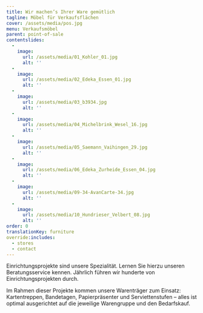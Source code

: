 ```yaml
---
title: Wir machen’s Ihrer Ware gemütlich
tagline: Möbel für Verkaufsflächen
cover: /assets/media/pos.jpg
menu: Verkaufsmöbel
parent: point-of-sale
contentslides:
  -
    image:
      url: /assets/media/01_Kohler_01.jpg
      alt: ''
  -
    image:
      url: /assets/media/02_Edeka_Essen_01.jpg
      alt: ''
  -
    image:
      url: /assets/media/03_b3934.jpg
      alt: ''
  -
    image:
      url: /assets/media/04_Michelbrink_Wesel_16.jpg
      alt: ''
  -
    image:
      url: /assets/media/05_Saemann_Vaihingen_29.jpg
      alt: ''
  -
    image:
      url: /assets/media/06_Edeka_Zurheide_Essen_04.jpg
      alt: ''
  -
    image:
      url: /assets/media/09-34-AvanCarte-34.jpg
      alt: ''
  -
    image:
      url: /assets/media/10_Hundrieser_Velbert_08.jpg
      alt: ''
order: 0
translationKey: furniture
override:includes:
  - stores
  - contact
---
```

Einrichtungsprojekte sind unsere Spezialität. Lernen Sie hierzu unseren Beratungsservice kennen. Jährlich führen wir hunderte von Einrichtungsprojekten durch.

Im Rahmen dieser Projekte kommen unsere Warenträger zum Einsatz: Kartentreppen, Bandetagen, Papierpräsenter und Serviettenstufen – alles ist optimal ausgerichtet auf die jeweilige Warengruppe und den Bedarfskauf.


